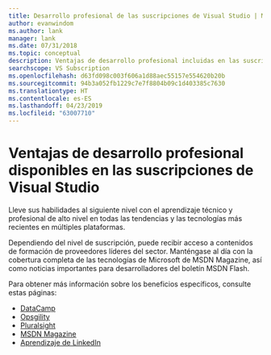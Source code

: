 ```yaml
---
title: Desarrollo profesional de las suscripciones de Visual Studio | Microsoft Docs
author: evanwindom
ms.author: lank
manager: lank
ms.date: 07/31/2018
ms.topic: conceptual
description: Ventajas de desarrollo profesional incluidas en las suscripciones de Visual Studio
searchscope: VS Subscription
ms.openlocfilehash: d63fd098c003f606a1d88aec55157e554620b20b
ms.sourcegitcommit: 94b3a052fb1229c7e7f8804b09c1d403385c7630
ms.translationtype: HT
ms.contentlocale: es-ES
ms.lasthandoff: 04/23/2019
ms.locfileid: "63007710"
---
```

# <a name="professional-development-benefits-available-in-visual-studio-subscriptions"></a>Ventajas de desarrollo profesional disponibles en las suscripciones de Visual Studio

Lleve sus habilidades al siguiente nivel con el aprendizaje técnico y profesional de alto nivel en todas las tendencias y las tecnologías más recientes en múltiples plataformas.

Dependiendo del nivel de suscripción, puede recibir acceso a contenidos de formación de proveedores líderes del sector.  Manténgase al día con la cobertura completa de las tecnologías de Microsoft de MSDN Magazine, así como noticias importantes para desarrolladores del boletín MSDN Flash.

Para obtener más información sobre los beneficios específicos, consulte estas páginas:

- [DataCamp](vs-datacamp.md)
- [Opsgility](vs-opsgility.md)
- [Pluralsight](vs-pluralsight.md)
- [MSDN Magazine](vs-msdn.md)
- [Aprendizaje de LinkedIn](vs-linkedin-learning.md)
